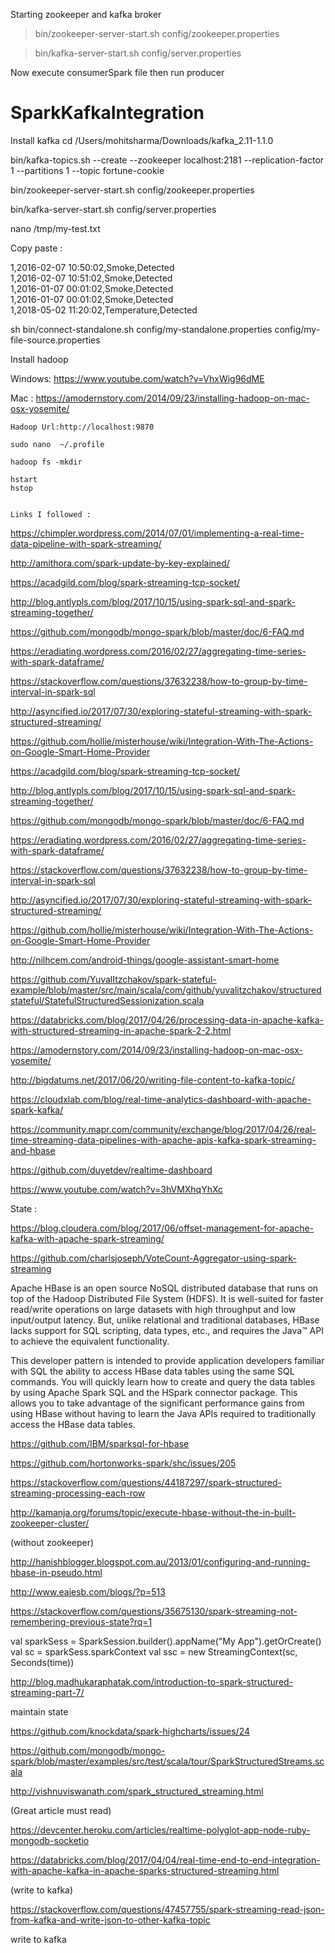 Starting zookeeper and kafka broker

>bin/zookeeper-server-start.sh config/zookeeper.properties

>bin/kafka-server-start.sh config/server.properties 

Now execute consumerSpark file then run producer

# SparkKafkaIntegration



Install kafka 
cd /Users/mohitsharma/Downloads/kafka_2.11-1.1.0

bin/kafka-topics.sh --create --zookeeper localhost:2181 --replication-factor 1 --partitions 1 --topic fortune-cookie

bin/zookeeper-server-start.sh config/zookeeper.properties 

bin/kafka-server-start.sh config/server.properties 

nano /tmp/my-test.txt

Copy paste :

1,2016-02-07 10:50:02,Smoke,Detected<br />
1,2016-02-07 10:51:02,Smoke,Detected<br />
1,2016-01-07 00:01:02,Smoke,Detected<br />
1,2016-01-07 00:01:02,Smoke,Detected<br />
1,2018-05-02 11:20:02,Temperature,Detected

sh bin/connect-standalone.sh config/my-standalone.properties config/my-file-source.properties 


Install hadoop

Windows: https://www.youtube.com/watch?v=VhxWig96dME

Mac : https://amodernstory.com/2014/09/23/installing-hadoop-on-mac-osx-yosemite/


	Hadoop Url:http://localhost:9870

	sudo nano  ~/.profile

	hadoop fs -mkdir

	hstart
	hstop


	Links I followed :
  
  https://chimpler.wordpress.com/2014/07/01/implementing-a-real-time-data-pipeline-with-spark-streaming/


http://amithora.com/spark-update-by-key-explained/


https://acadgild.com/blog/spark-streaming-tcp-socket/


http://blog.antlypls.com/blog/2017/10/15/using-spark-sql-and-spark-streaming-together/

https://github.com/mongodb/mongo-spark/blob/master/doc/6-FAQ.md


https://eradiating.wordpress.com/2016/02/27/aggregating-time-series-with-spark-dataframe/


https://stackoverflow.com/questions/37632238/how-to-group-by-time-interval-in-spark-sql


http://asyncified.io/2017/07/30/exploring-stateful-streaming-with-spark-structured-streaming/​



https://github.com/hollie/misterhouse/wiki/Integration-With-The-Actions-on-Google-Smart-Home-Provider

https://acadgild.com/blog/spark-streaming-tcp-socket/


http://blog.antlypls.com/blog/2017/10/15/using-spark-sql-and-spark-streaming-together/

https://github.com/mongodb/mongo-spark/blob/master/doc/6-FAQ.md


https://eradiating.wordpress.com/2016/02/27/aggregating-time-series-with-spark-dataframe/


https://stackoverflow.com/questions/37632238/how-to-group-by-time-interval-in-spark-sql


http://asyncified.io/2017/07/30/exploring-stateful-streaming-with-spark-structured-streaming/​



https://github.com/hollie/misterhouse/wiki/Integration-With-The-Actions-on-Google-Smart-Home-Provider


http://nilhcem.com/android-things/google-assistant-smart-home


https://github.com/YuvalItzchakov/spark-stateful-example/blob/master/src/main/scala/com/github/yuvalitzchakov/structuredstateful/StatefulStructuredSessionization.scala


https://databricks.com/blog/2017/04/26/processing-data-in-apache-kafka-with-structured-streaming-in-apache-spark-2-2.html


https://amodernstory.com/2014/09/23/installing-hadoop-on-mac-osx-yosemite/


http://bigdatums.net/2017/06/20/writing-file-content-to-kafka-topic/



https://cloudxlab.com/blog/real-time-analytics-dashboard-with-apache-spark-kafka/


https://community.mapr.com/community/exchange/blog/2017/04/26/real-time-streaming-data-pipelines-with-apache-apis-kafka-spark-streaming-and-hbase



https://github.com/duyetdev/realtime-dashboard


https://www.youtube.com/watch?v=3hVMXhqYhXc


State :

https://blog.cloudera.com/blog/2017/06/offset-management-for-apache-kafka-with-apache-spark-streaming/


https://github.com/charlsjoseph/VoteCount-Aggregator-using-spark-streaming


Apache HBase is an open source NoSQL distributed database that runs on top of the Hadoop Distributed File System (HDFS). It is well-suited for faster read/write operations on large datasets with high throughput and low input/output latency. But, unlike relational and traditional databases, HBase lacks support for SQL scripting, data types, etc., and requires the Java™ API to achieve the equivalent functionality.

This developer pattern is intended to provide application developers familiar with SQL the ability to access HBase data tables using the same SQL commands. You will quickly learn how to create and query the data tables by using Apache Spark SQL and the HSpark connector package. This allows you to take advantage of the significant performance gains from using HBase without having to learn the Java APIs required to traditionally access the HBase data tables.


https://github.com/IBM/sparksql-for-hbase


https://github.com/hortonworks-spark/shc/issues/205


https://stackoverflow.com/questions/44187297/spark-structured-streaming-processing-each-row


http://kamanja.org/forums/topic/execute-hbase-without-the-in-built-zookeeper-cluster/

​(without zookeeper)

http://hanishblogger.blogspot.com.au/2013/01/configuring-and-running-hbase-in-pseudo.html


http://www.eaiesb.com/blogs/?p=513​


https://stackoverflow.com/questions/35675130/spark-streaming-not-remembering-previous-state?rq=1​



val sparkSess = SparkSession.builder().appName("My App").getOrCreate()
 val sc = sparkSess.sparkContext
 val ssc = new StreamingContext(sc, Seconds(time))​





http://blog.madhukaraphatak.com/introduction-to-spark-structured-streaming-part-7/​


maintain state


https://github.com/knockdata/spark-highcharts/issues/24



https://github.com/mongodb/mongo-spark/blob/master/examples/src/test/scala/tour/SparkStructuredStreams.scala


http://vishnuviswanath.com/spark_structured_streaming.html​

(Great article must read)


https://devcenter.heroku.com/articles/realtime-polyglot-app-node-ruby-mongodb-socketio​



https://databricks.com/blog/2017/04/04/real-time-end-to-end-integration-with-apache-kafka-in-apache-sparks-structured-streaming.html

(write to kafka)


https://stackoverflow.com/questions/47457755/spark-streaming-read-json-from-kafka-and-write-json-to-other-kafka-topic


write to kafka

